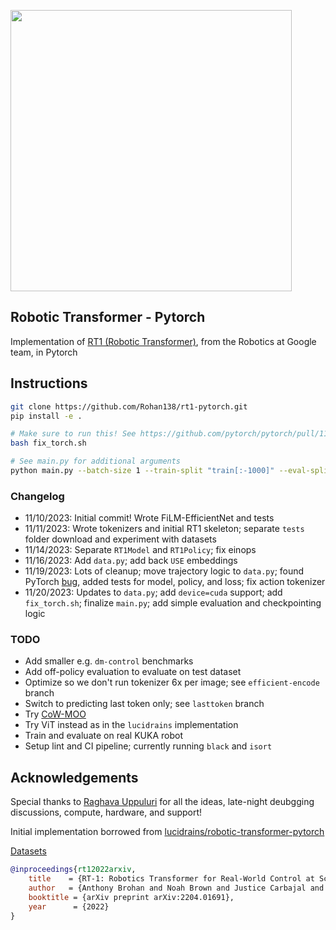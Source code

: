 <img src="./rt1.png" width="450px"></img>

## Robotic Transformer - Pytorch

Implementation of <a href="https://ai.googleblog.com/2022/12/rt-1-robotics-transformer-for-real.html">RT1 (Robotic Transformer)</a>, from the Robotics at Google team, in Pytorch

## Instructions

```bash
git clone https://github.com/Rohan138/rt1-pytorch.git
pip install -e .

# Make sure to run this! See https://github.com/pytorch/pytorch/pull/114083/files
bash fix_torch.sh

# See main.py for additional arguments
python main.py --batch-size 1 --train-split "train[:-1000]" --eval-split "train[-1000:]" --eval-freq 100 --checkpoint-freq 1000
```

### Changelog
- 11/10/2023: Initial commit! Wrote FiLM-EfficientNet and tests
- 11/11/2023: Wrote tokenizers and initial RT1 skeleton; separate `tests` folder 
download and experiment with datasets
- 11/14/2023: Separate `RT1Model` and `RT1Policy`; fix einops
- 11/16/2023: Add `data.py`; add back `USE` embeddings
- 11/19/2023: Lots of cleanup; move trajectory logic to `data.py`; found 
PyTorch [bug](https://github.com/pytorch/pytorch/pull/114083/files), added tests
for model, policy, and loss; fix action tokenizer
- 11/20/2023: Updates to `data.py`; add `device=cuda` support; add `fix_torch.sh`; 
finalize `main.py`; add simple evaluation and checkpointing logic


### TODO
- Add smaller e.g. `dm-control` benchmarks
- Add off-policy evaluation to evaluate on test dataset
- Optimize so we don't run tokenizer 6x per image; see `efficient-encode` branch
- Switch to predicting last token only; see `lasttoken` branch
- Try [CoW-MOO](https://robot-moo.github.io/)
- Try ViT instead as in the `lucidrains` implementation
- Train and evaluate on real KUKA robot
- Setup lint and CI pipeline; currently running `black` and `isort`

## Acknowledgements

Special thanks to [Raghava Uppuluri](https://github.com/raghavauppuluri13) 
for all the ideas, late-night deubgging discussions, compute, hardware, and support!

Initial implementation borrowed from [lucidrains/robotic-transformer-pytorch](https://github.com/lucidrains/robotic-transformer-pytorch)

[Datasets](https://docs.google.com/spreadsheets/d/1rPBD77tk60AEIGZrGSODwyyzs5FgCU9Uz3h-3_t2A9g/edit#gid=0)

```bibtex
@inproceedings{rt12022arxiv,
    title    = {RT-1: Robotics Transformer for Real-World Control at Scale},
    author   = {Anthony Brohan and Noah Brown and Justice Carbajal and  Yevgen Chebotar and Joseph Dabis and Chelsea Finn and Keerthana Gopalakrishnan and Karol Hausman and Alex Herzog and Jasmine Hsu and Julian Ibarz and Brian Ichter and Alex Irpan and Tomas Jackson and  Sally Jesmonth and Nikhil Joshi and Ryan Julian and Dmitry Kalashnikov and Yuheng Kuang and Isabel Leal and Kuang-Huei Lee and  Sergey Levine and Yao Lu and Utsav Malla and Deeksha Manjunath and  Igor Mordatch and Ofir Nachum and Carolina Parada and Jodilyn Peralta and Emily Perez and Karl Pertsch and Jornell Quiambao and  Kanishka Rao and Michael Ryoo and Grecia Salazar and Pannag Sanketi and Kevin Sayed and Jaspiar Singh and Sumedh Sontakke and Austin Stone and Clayton Tan and Huong Tran and Vincent Vanhoucke and Steve Vega and Quan Vuong and Fei Xia and Ted Xiao and Peng Xu and Sichun Xu and Tianhe Yu and Brianna Zitkovich},
    booktitle = {arXiv preprint arXiv:2204.01691},
    year      = {2022}
}
```

